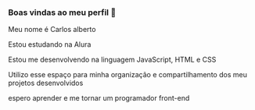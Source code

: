 ### Boas vindas ao meu perfil 💙
Meu nome é Carlos alberto

Estou estudando na Alura

Estou me desenvolvendo na linguagem JavaScript, HTML e CSS

Utilizo esse espaço para minha organização e compartilhamento dos meu projetos desenvolvidos

espero aprender e me tornar um programador front-end

<!--
**carlindev-front-end/carlindev-front-end** is a ✨ _special_ ✨ repository because its `README.md` (this file) appears on your GitHub profile.

Here are some ideas to get you started:

- 🔭 I’m currently working on ...
- 🌱 I’m currently learning ...
- 👯 I’m looking to collaborate on ...
- 🤔 I’m looking for help with ...
- 💬 Ask me about ...
- 📫 How to reach me: ...
- 😄 Pronouns: ...
- ⚡ Fun fact: ...
-->
